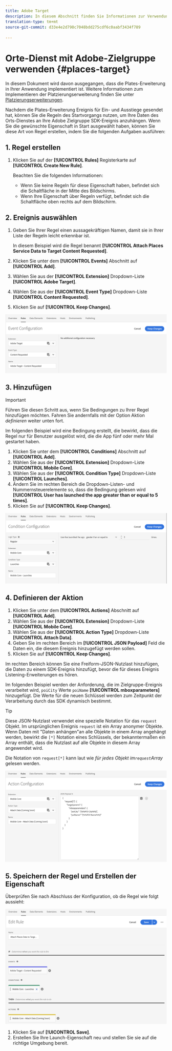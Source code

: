 ```yaml
---
title: Adobe Target
description: In diesem Abschnitt finden Sie Informationen zur Verwendung des Places-Dienstes mit Adobe Zielgruppe.
translation-type: tm+mt
source-git-commit: d33e4e2d798c7048bdd275cdf6c0aabf3434f789

---
```



# Orte-Dienst mit Adobe-Zielgruppe verwenden {#places-target}

In diesem Dokument wird davon ausgegangen, dass die Plates-Erweiterung in Ihrer Anwendung implementiert ist. Weitere Informationen zum Implementieren der Platzierungserweiterung finden Sie unter [Platzierungserweiterungen](/help/places-ext-aep-sdks/places-extension/places-extension.md).

Nachdem die Plates-Erweiterung Ereignis für Ein- und Ausstiege gesendet hat, können Sie die Regeln des Startvorgangs nutzen, um Ihre Daten des Orts-Dienstes an Ihre Adobe Zielgruppe SDK-Ereignis anzuhängen. Wenn Sie die gewünschte Eigenschaft in Start ausgewählt haben, können Sie diese Art von Regel erstellen, indem Sie die folgenden Aufgaben ausführen:

## 1. Regel erstellen

1. Klicken Sie auf der **[!UICONTROL Rules]** Registerkarte auf **[!UICONTROL Create New Rule]**.

   Beachten Sie die folgenden Informationen:

   * Wenn Sie keine Regeln für diese Eigenschaft haben, befindet sich die Schaltfläche in der Mitte des Bildschirms.
   * Wenn Ihre Eigenschaft über Regeln verfügt, befindet sich die Schaltfläche oben rechts auf dem Bildschirm.

## 2. Ereignis auswählen

1. Geben Sie Ihrer Regel einen aussagekräftigen Namen, damit sie in Ihrer Liste der Regeln leicht erkennbar ist.

   In diesem Beispiel wird die Regel benannt **[!UICONTROL Attach Places Service Data to Target Content Requested]**.

1. Klicken Sie unter dem **[!UICONTROL Events]** Abschnitt auf **[!UICONTROL Add]**.
1. Wählen Sie aus der **[!UICONTROL Extension]** Dropdown-Liste **[!UICONTROL Adobe Target]**.
1. Wählen Sie aus der **[!UICONTROL Event Type]** Dropdown-Liste **[!UICONTROL Content Requested]**.
1. Klicken Sie auf **[!UICONTROL Keep Changes]**.

![Ereignis hinzufügen](/help/assets/ad-setEvent_target.png)

## 3. Hinzufügen

>[!IMPORTANT]
>
>Führen Sie diesen Schritt aus, wenn Sie Bedingungen zu Ihrer Regel hinzufügen möchten. Fahren Sie andernfalls mit der Option Aktion *definieren* weiter unten fort.

Im folgenden Beispiel wird eine Bedingung erstellt, die bewirkt, dass die Regel nur für Benutzer ausgelöst wird, die die App fünf oder mehr Mal gestartet haben.

1. Klicken Sie unter dem **[!UICONTROL Conditions]** Abschnitt auf **[!UICONTROL Add]**.
1. Wählen Sie aus der **[!UICONTROL Extension]** Dropdown-Liste **[!UICONTROL Mobile Core]**.
1. Wählen Sie aus der **[!UICONTROL Condition Type]** Dropdown-Liste **[!UICONTROL Launches]**.
1. Ändern Sie im rechten Bereich die Dropdown-Listen- und Nummernsteuerelemente so, dass die Bedingung gelesen wird **[!UICONTROL User has launched the app greater than or equal to 5 times]**.
1. Klicken Sie auf **[!UICONTROL Keep Changes]**.

![Bedingung hinzufügen](/help/assets/ad-setCondition_target.png)

## 4. Definieren der Aktion

1. Klicken Sie unter dem **[!UICONTROL Actions]** Abschnitt auf **[!UICONTROL Add]**.
1. Wählen Sie aus der **[!UICONTROL Extension]** Dropdown-Liste **[!UICONTROL Mobile Core]**.
1. Wählen Sie aus der **[!UICONTROL Action Type]** Dropdown-Liste **[!UICONTROL Attach Data]**.
1. Geben Sie im rechten Bereich im **[!UICONTROL JSON Payload]** Feld die Daten ein, die diesem Ereignis hinzugefügt werden sollen.
1. Klicken Sie auf **[!UICONTROL Keep Changes]**.

Im rechten Bereich können Sie eine Freiform-JSON-Nutzlast hinzufügen, die Daten zu einem SDK-Ereignis hinzufügt, bevor die für dieses Ereignis Listening-Erweiterungen es hören.

Im folgenden Beispiel werden der Anforderung, die im Zielgruppe-Ereignis verarbeitet wird, `poiCity` Werte `poiName` **[!UICONTROL mboxparameters]** hinzugefügt. Die Werte für die neuen Schlüssel werden zum Zeitpunkt der Verarbeitung durch das SDK dynamisch bestimmt.

>[!TIP]
>
>Diese JSON-Nutzlast verwendet eine spezielle Notation für das `request` Objekt. Im ursprünglichen Ereignis `request` ist ein Array anonymer Objekte. Wenn Daten mit &quot;Daten anhängen&quot;an alle Objekte in einem Array angehängt werden, bewirkt die `[*]` Notation eines Schlüssels, der bekanntermaßen ein Array enthält, dass die Nutzlast auf alle Objekte in diesem Array angewendet wird.
>
>Die Notation von `request[*]` kann laut wie _für jedes Objekt im`request`Array_ gelesen werden.

![die Aktion definieren](/help/assets/ad-setAction-target.png)

## 5. Speichern der Regel und Erstellen der Eigenschaft

Überprüfen Sie nach Abschluss der Konfiguration, ob die Regel wie folgt aussieht:

![Abgeschlossene Regel](/help/assets/ad-ruleComplete-target.png)

1. Klicken Sie auf **[!UICONTROL Save]**.
1. Erstellen Sie Ihre Launch-Eigenschaft neu und stellen Sie sie auf die richtige Umgebung bereit.
